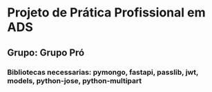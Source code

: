 # Projeto   de Prática Profissional em ADS
## Grupo: Grupo Pró

### Bibliotecas necessarias: pymongo, fastapi, passlib, jwt, models, python-jose, python-multipart
